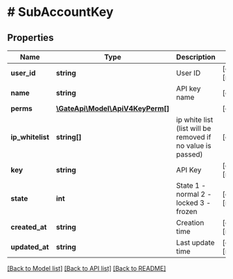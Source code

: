 # # SubAccountKey

## Properties

Name | Type | Description | Notes
------------ | ------------- | ------------- | -------------
**user_id** | **string** | User ID | [optional] [readonly] 
**name** | **string** | API key name | [optional] 
**perms** | [**\GateApi\Model\ApiV4KeyPerm[]**](ApiV4KeyPerm.md) |  | [optional] 
**ip_whitelist** | **string[]** | ip white list (list will be removed if no value is passed) | [optional] 
**key** | **string** | API Key | [optional] [readonly] 
**state** | **int** | State 1 - normal 2 - locked 3 - frozen | [optional] [readonly] 
**created_at** | **string** | Creation time | [optional] [readonly] 
**updated_at** | **string** | Last update time | [optional] [readonly] 

[[Back to Model list]](../../README.md#documentation-for-models) [[Back to API list]](../../README.md#documentation-for-api-endpoints) [[Back to README]](../../README.md)
